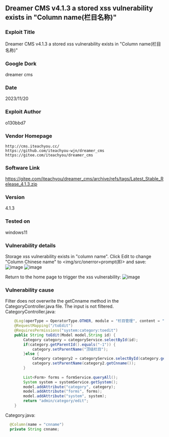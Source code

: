 ## Dreamer CMS v4.1.3 a stored xss vulnerability exists in "Column name(栏目名称)"
### Exploit Title
Dreamer CMS v4.1.3 a stored xss vulnerability exists in "Column name(栏目名称)"

### Google Dork
dreamer cms

### Date
2023/11/20

### Exploit Author
o130bbd7

### Vendor Homepage
```
http://cms.iteachyou.cc/
https://github.com/iteachyou-wjn/dreamer_cms
https://gitee.com/iteachyou/dreamer_cms
```
### Software Link
https://gitee.com/iteachyou/dreamer_cms/archive/refs/tags/Latest_Stable_Release_4.1.3.zip

### Version
4.1.3

### Tested on
windows11

### Vulnerability details
Storage xss vulnerability exists in "column name". Click Edit to change "Column Chinese name" to <img/src/onerror=prompt(8)> and save:
![image](https://github.com/o130bbd7/CVE/assets/87507397/8bcd3df3-b878-49bd-afe4-9609460587e1)
![image](https://github.com/o130bbd7/CVE/assets/87507397/dc22a4c5-cf04-4c90-bd55-7244d66e2c5c)

Return to the home page to trigger the xss vulnerability:
![image](https://github.com/o130bbd7/CVE/assets/87507397/6ef2f021-76ab-4994-8a64-6c430551f131)

### Vulnerability cause
Filter does not overwrite the getCnname method in the CategoryController.java file. The input is not filtered.
CategoryController.java:
```java
	@Log(operType = OperatorType.OTHER, module = "栏目管理", content = "修改栏目页面")
	@RequestMapping("/toEdit")
	@RequiresPermissions("system:category:toedit")
	public String toEdit(Model model,String id) {
		Category category = categoryService.selectById(id);
		if(category.getParentId().equals("-1")) {
			category.setParentName("顶级栏目");
		}else {
			Category category2 = categoryService.selectById(category.getParentId());
			category.setParentName(category2.getCnname());
		}
		
		List<Form> forms = formService.queryAll();
		System system = systemService.getSystem();
		model.addAttribute("category", category);
		model.addAttribute("forms", forms);
		model.addAttribute("system", system);
		return "admin/category/edit";
	}
```
Category.java:
```java
  @Column(name = "cnname")
  private String cnname;
```
